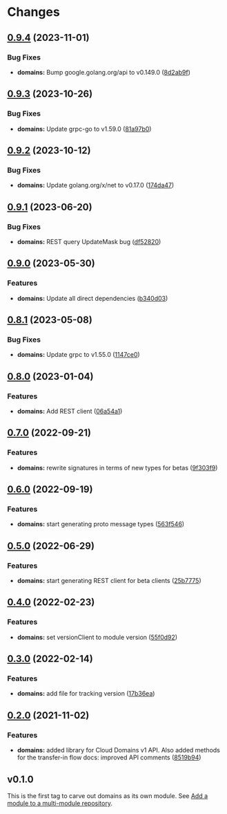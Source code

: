 # Changes

## [0.9.4](https://github.com/googleapis/google-cloud-go/compare/domains/v0.9.3...domains/v0.9.4) (2023-11-01)


### Bug Fixes

* **domains:** Bump google.golang.org/api to v0.149.0 ([8d2ab9f](https://github.com/googleapis/google-cloud-go/commit/8d2ab9f320a86c1c0fab90513fc05861561d0880))

## [0.9.3](https://github.com/googleapis/google-cloud-go/compare/domains/v0.9.2...domains/v0.9.3) (2023-10-26)


### Bug Fixes

* **domains:** Update grpc-go to v1.59.0 ([81a97b0](https://github.com/googleapis/google-cloud-go/commit/81a97b06cb28b25432e4ece595c55a9857e960b7))

## [0.9.2](https://github.com/googleapis/google-cloud-go/compare/domains/v0.9.1...domains/v0.9.2) (2023-10-12)


### Bug Fixes

* **domains:** Update golang.org/x/net to v0.17.0 ([174da47](https://github.com/googleapis/google-cloud-go/commit/174da47254fefb12921bbfc65b7829a453af6f5d))

## [0.9.1](https://github.com/googleapis/google-cloud-go/compare/domains/v0.9.0...domains/v0.9.1) (2023-06-20)


### Bug Fixes

* **domains:** REST query UpdateMask bug ([df52820](https://github.com/googleapis/google-cloud-go/commit/df52820b0e7721954809a8aa8700b93c5662dc9b))

## [0.9.0](https://github.com/googleapis/google-cloud-go/compare/domains/v0.8.1...domains/v0.9.0) (2023-05-30)


### Features

* **domains:** Update all direct dependencies ([b340d03](https://github.com/googleapis/google-cloud-go/commit/b340d030f2b52a4ce48846ce63984b28583abde6))

## [0.8.1](https://github.com/googleapis/google-cloud-go/compare/domains/v0.8.0...domains/v0.8.1) (2023-05-08)


### Bug Fixes

* **domains:** Update grpc to v1.55.0 ([1147ce0](https://github.com/googleapis/google-cloud-go/commit/1147ce02a990276ca4f8ab7a1ab65c14da4450ef))

## [0.8.0](https://github.com/googleapis/google-cloud-go/compare/domains/v0.7.0...domains/v0.8.0) (2023-01-04)


### Features

* **domains:** Add REST client ([06a54a1](https://github.com/googleapis/google-cloud-go/commit/06a54a16a5866cce966547c51e203b9e09a25bc0))

## [0.7.0](https://github.com/googleapis/google-cloud-go/compare/domains/v0.6.0...domains/v0.7.0) (2022-09-21)


### Features

* **domains:** rewrite signatures in terms of new types for betas ([9f303f9](https://github.com/googleapis/google-cloud-go/commit/9f303f9efc2e919a9a6bd828f3cdb1fcb3b8b390))

## [0.6.0](https://github.com/googleapis/google-cloud-go/compare/domains/v0.5.0...domains/v0.6.0) (2022-09-19)


### Features

* **domains:** start generating proto message types ([563f546](https://github.com/googleapis/google-cloud-go/commit/563f546262e68102644db64134d1071fc8caa383))

## [0.5.0](https://github.com/googleapis/google-cloud-go/compare/domains/v0.4.0...domains/v0.5.0) (2022-06-29)


### Features

* **domains:** start generating REST client for beta clients ([25b7775](https://github.com/googleapis/google-cloud-go/commit/25b77757c1e6f372e03bf99ab7461264bba48d26))

## [0.4.0](https://github.com/googleapis/google-cloud-go/compare/domains/v0.3.0...domains/v0.4.0) (2022-02-23)


### Features

* **domains:** set versionClient to module version ([55f0d92](https://github.com/googleapis/google-cloud-go/commit/55f0d92bf112f14b024b4ab0076c9875a17423c9))

## [0.3.0](https://github.com/googleapis/google-cloud-go/compare/domains/v0.2.0...domains/v0.3.0) (2022-02-14)


### Features

* **domains:** add file for tracking version ([17b36ea](https://github.com/googleapis/google-cloud-go/commit/17b36ead42a96b1a01105122074e65164357519e))

## [0.2.0](https://www.github.com/googleapis/google-cloud-go/compare/domains/v0.1.0...domains/v0.2.0) (2021-11-02)


### Features

* **domains:** added library for Cloud Domains v1 API. Also added methods for the transfer-in flow docs: improved API comments ([8519b94](https://www.github.com/googleapis/google-cloud-go/commit/8519b948fee5dc82d39300c4d96e92c85fe78fe6))

## v0.1.0

This is the first tag to carve out domains as its own module. See
[Add a module to a multi-module repository](https://github.com/golang/go/wiki/Modules#is-it-possible-to-add-a-module-to-a-multi-module-repository).

